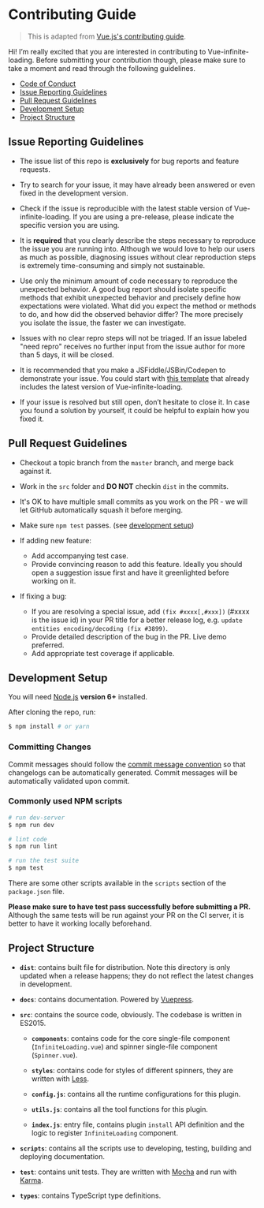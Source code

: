 # Contributing Guide

> This is adapted from [Vue.js's contributing guide](https://github.com/vuejs/vue/blob/dev/.github/CONTRIBUTING.md).

Hi! I’m really excited that you are interested in contributing to Vue-infinite-loading. Before submitting your contribution though, please make sure to take a moment and read through the following guidelines.

- [Code of Conduct](https://github.com/PeachScript/vue-infinite-loading/blob/master/.github/CODE_OF_CONDUCT.md)
- [Issue Reporting Guidelines](#issue-reporting-guidelines)
- [Pull Request Guidelines](#pull-request-guidelines)
- [Development Setup](#development-setup)
- [Project Structure](#project-structure)

## Issue Reporting Guidelines

- The issue list of this repo is **exclusively** for bug reports and feature requests.

- Try to search for your issue, it may have already been answered or even fixed in the development version.

- Check if the issue is reproducible with the latest stable version of Vue-infinite-loading. If you are using a pre-release, please indicate the specific version you are using.

- It is **required** that you clearly describe the steps necessary to reproduce the issue you are running into. Although we would love to help our users as much as possible, diagnosing issues without clear reproduction steps is extremely time-consuming and simply not sustainable.

- Use only the minimum amount of code necessary to reproduce the unexpected behavior. A good bug report should isolate specific methods that exhibit unexpected behavior and precisely define how expectations were violated. What did you expect the method or methods to do, and how did the observed behavior differ? The more precisely you isolate the issue, the faster we can investigate.

- Issues with no clear repro steps will not be triaged. If an issue labeled "need repro" receives no further input from the issue author for more than 5 days, it will be closed.

- It is recommended that you make a JSFiddle/JSBin/Codepen to demonstrate your issue. You could start with [this template](https://jsfiddle.net/0uhj7epo/) that already includes the latest version of Vue-infinite-loading.

- If your issue is resolved but still open, don’t hesitate to close it. In case you found a solution by yourself, it could be helpful to explain how you fixed it.

## Pull Request Guidelines

- Checkout a topic branch from the `master` branch, and merge back against it.

- Work in the `src` folder and **DO NOT** checkin `dist` in the commits.

- It's OK to have multiple small commits as you work on the PR - we will let GitHub automatically squash it before merging.

- Make sure `npm test` passes. (see [development setup](#development-setup))

- If adding new feature:
  - Add accompanying test case.
  - Provide convincing reason to add this feature. Ideally you should open a suggestion issue first and have it greenlighted before working on it.

- If fixing a bug:
  - If you are resolving a special issue, add `(fix #xxxx[,#xxx])` (#xxxx is the issue id) in your PR title for a better release log, e.g. `update entities encoding/decoding (fix #3899)`.
  - Provide detailed description of the bug in the PR. Live demo preferred.
  - Add appropriate test coverage if applicable.

## Development Setup

You will need [Node.js](http://nodejs.org) **version 6+** installed.

After cloning the repo, run:

``` bash
$ npm install # or yarn
```

### Committing Changes

Commit messages should follow the [commit message convention](./COMMIT_CONVENTION.md) so that changelogs can be automatically generated. Commit messages will be automatically validated upon commit.

### Commonly used NPM scripts

``` bash
# run dev-server
$ npm run dev

# lint code
$ npm run lint

# run the test suite
$ npm test
```

There are some other scripts available in the `scripts` section of the `package.json` file.

**Please make sure to have test pass successfully before submitting a PR.** Although the same tests will be run against your PR on the CI server, it is better to have it working locally beforehand.

## Project Structure

- **`dist`**: contains built file for distribution. Note this directory is only updated when a release happens; they do not reflect the latest changes in development.

- **`docs`**: contains documentation. Powered by [Vuepress](https://github.com/vuejs/vuepress).

- **`src`**: contains the source code, obviously. The codebase is written in ES2015.

  - **`components`**: contains code for the core single-file component (`InfiniteLoading.vue`) and spinner single-file component (`Spinner.vue`).

  - **`styles`**: contains code for styles of different spinners, they are written with [Less](http://lesscss.org/).

  - **`config.js`**: contains all the runtime configurations for this plugin.

  - **`utils.js`**: contains all the tool functions for this plugin.

  - **`index.js`**: entry file, contains plugin `install` API definition and the logic to register `InfiniteLoading` component.

- **`scripts`**: contains all the scripts use to developing, testing, building and deploying documentation.

- **`test`**: contains unit tests. They are written with [Mocha](https://mochajs.org/) and run with [Karma](https://karma-runner.github.io/2.0/index.html).

- **`types`**: contains TypeScript type definitions.
